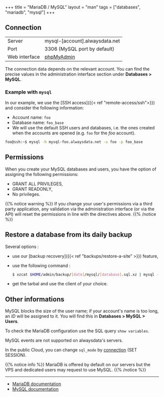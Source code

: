 +++
title = "MariaDB / MySQL"
layout = "man"
tags = ["databases", "mariadb", "mysql"]
+++

## Connection

|||
|--- |--- |
|Server|mysql-[account].alwaysdata.net|
|Port|3306 (MySQL port by default)|
|Web interface|[phpMyAdmin](https://phpmyadmin.alwaysdata.com/)|

The connection data depends on the relevant account. You can find the precise values in the administration interface section under **Databases > MySQL**.

### Example with `mysql`
In our example, we use the [SSH access]({{< ref "remote-access/ssh">}}) and consider the following information:

- Account name: `foo`
- Database name: `foo_base`
- We will use the default SSH users and databases, i.e. the ones created when the accounts are opened (e.g. `foo` for the *foo* account).

```sh
foo@ssh:~$ mysql -h mysql-foo.alwaysdata.net -u foo -p foo_base
```

## Permissions

When you create your MySQL databases and users, you have the option of assigning the following permissions:

- GRANT ALL PRIVILEGES,
- GRANT READONLY,
- No privileges.

{{% notice warning %}}
If you change your user's permissions via a third party application, any validation via the administration interface (or via the API) will reset the permissions in line with the directives above.
{{% /notice %}}

## Restore a database from its daily backup

Several options :

- use our [backup recovery]({{< ref "backups/restore-a-site" >}}) feature,
- use the following command :

    ```sh
    $ xzcat $HOME/admin/backup/[date]/mysql/[database].sql.xz | mysql -h mysql-[account].alwaysdata.net -u [user] -p [database]
    ```

- get the tarbal and use the client of your choice.

## Other informations
MySQL blocks the size of the user name; if your account's name is too long, an *ID* will be assigned to it. You will find this in **Databases > MySQL > Users**.

To check the MariaDB configuration use the SQL query `show variables`.

MySQL events are not supported on alwaysdata's servers.

In the public Cloud, you can change `sql_mode` by [connection](https://dev.mysql.com/doc/refman/8.0/en/sql-mode.html) (SET SESSION).

{{% notice info %}}
MariaDB is offered by default on our servers but the VPS and dedicated users may request to use MySQL.
{{% /notice %}}

---

- [MariaDB documentation](https://mariadb.com/kb/en/library/documentation/)
- [MySQL documentation](https://dev.mysql.com/doc/)
